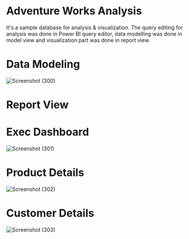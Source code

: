 # Adventure Works Analysis
It's a sample database for analysis & visualization. The query editing for analysis was done in Power BI query editor, data modelling was done in model view and visualization part was done in report view.
# Data Modeling
![Screenshot (300)](https://github.com/Nishishrivastava/AdventureWorks_Dataset_Analysis_using_PowerBI/assets/83336594/6ec4c2c3-a27f-482a-bf4c-c4d55f90b9b7)

# Report View
# Exec Dashboard
![Screenshot (301)](https://github.com/Nishishrivastava/AdventureWorks_Dataset_Analysis_using_PowerBI/assets/83336594/2f0317f3-3509-44d3-9b5b-a58128601dfc)

# Product Details
![Screenshot (302)](https://github.com/Nishishrivastava/AdventureWorks_Dataset_Analysis_using_PowerBI/assets/83336594/1e0ae15f-e4c6-459c-82a1-b4643ff90e86)

# Customer Details
![Screenshot (303)](https://github.com/Nishishrivastava/AdventureWorks_Dataset_Analysis_using_PowerBI/assets/83336594/974a95a7-0c34-4946-b356-ed239b55b3b8)

